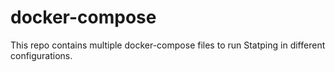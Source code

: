 # docker-compose

This repo contains multiple docker-compose files to run Statping in different configurations.
